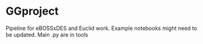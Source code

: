 # GGproject

Pipeline for eBOSSxDES and Euclid work.
Example notebooks might need to be updated.
Main .py are in tools
